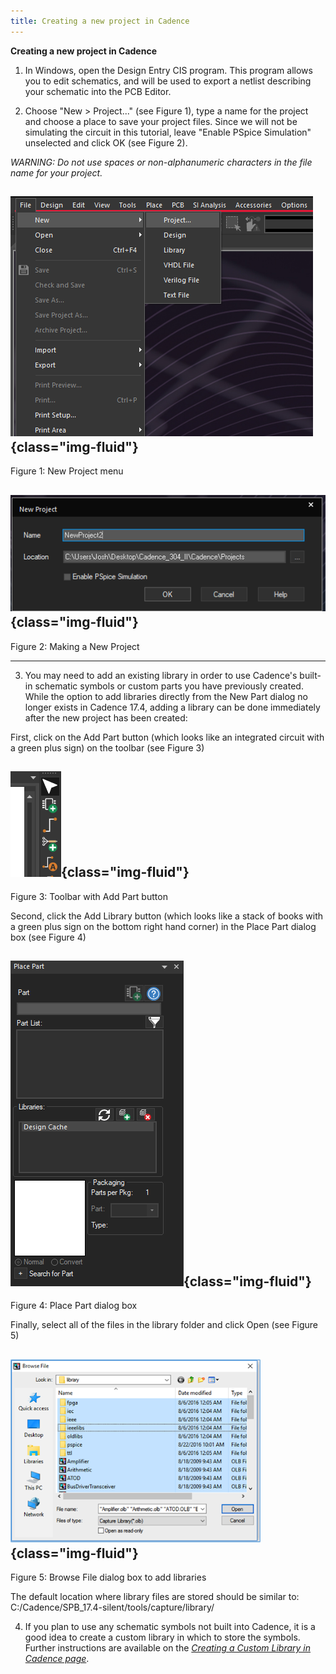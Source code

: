 ```yaml
---
title: Creating a new project in Cadence
---
```


**Creating a new project in Cadence**

1.  In Windows, open the Design Entry CIS program. This program allows you to edit schematics, and will be used to export a netlist describing your schematic into the PCB Editor.

2.  Choose "New > Project..." (see Figure 1), type a name for the project and choose a place to save your project files. Since we will not be simulating the circuit in this tutorial, leave "Enable PSpice Simulation" unselected and click OK (see Figure 2). 

*WARNING: Do not use spaces or non-alphanumeric characters in the file name for your project.*

  ![](./ESD_Creating_a_New_Project_revised_media/media/image4.png){class="img-fluid"}
  -----------------------------------------------------------------------------------------------------------------------------
  Figure 1: New Project menu

  ![](./ESD_Creating_a_New_Project_revised_media/media/image1.png){class="img-fluid"}
  ----------------------------------------------------------------------------------------------------------------------------
  Figure 2: Making a New Project

-- --

3.  You may need to add an existing library in order to use Cadence's built-in schematic symbols or custom parts you have previously created. While the option to add libraries directly from the New Part dialog no longer exists in Cadence 17.4, adding a library can be done immediately after the new project has been created:

First, click on the Add Part button (which looks like an integrated circuit with a green plus sign) on the toolbar (see Figure 3)

  ![](./ESD_Creating_a_New_Project_revised_media/media/image2.png){class="img-fluid"}
  ------------------------------------------------------------------------------------------------------------------------------
  Figure 3: Toolbar with Add Part button

Second, click the Add Library button (which looks like a stack of books with a green plus sign on the bottom right hand corner) in the Place Part dialog box (see Figure 4)

  ![](./ESD_Creating_a_New_Project_revised_media/media/image5.png){class="img-fluid"}
  ------------------------------------------------------------------------------------------------------------------------------
  Figure 4: Place Part dialog box

Finally, select all of the files in the library folder and click Open (see Figure 5)

  ![](./ESD_Creating_a_New_Project_revised_media/media/image3.png){class="img-fluid"}
  -----------------------------------------------------------------------------------------------------------------------------
  Figure 5: Browse File dialog box to add libraries

The default location where library files are stored should be similar to: C:/Cadence/SPB_17.4-silent/tools/capture/library/

4.  If you plan to use any schematic symbols not built into Cadence, it is a good idea to create a custom library in which to store the symbols. Further instructions are available on the [*Creating a Custom Library in Cadence page*](creating-a-custom-library-in-cadence.html).
